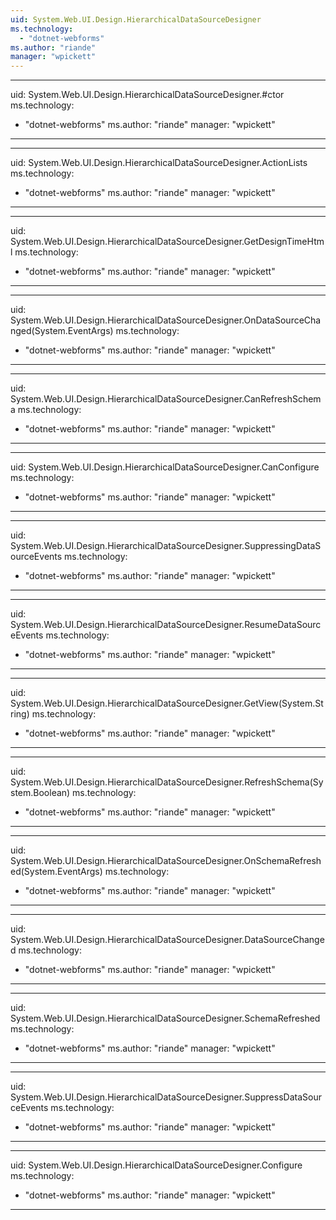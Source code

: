 ```yaml
---
uid: System.Web.UI.Design.HierarchicalDataSourceDesigner
ms.technology: 
  - "dotnet-webforms"
ms.author: "riande"
manager: "wpickett"
---
```


---
uid: System.Web.UI.Design.HierarchicalDataSourceDesigner.#ctor
ms.technology: 
  - "dotnet-webforms"
ms.author: "riande"
manager: "wpickett"
---

---
uid: System.Web.UI.Design.HierarchicalDataSourceDesigner.ActionLists
ms.technology: 
  - "dotnet-webforms"
ms.author: "riande"
manager: "wpickett"
---

---
uid: System.Web.UI.Design.HierarchicalDataSourceDesigner.GetDesignTimeHtml
ms.technology: 
  - "dotnet-webforms"
ms.author: "riande"
manager: "wpickett"
---

---
uid: System.Web.UI.Design.HierarchicalDataSourceDesigner.OnDataSourceChanged(System.EventArgs)
ms.technology: 
  - "dotnet-webforms"
ms.author: "riande"
manager: "wpickett"
---

---
uid: System.Web.UI.Design.HierarchicalDataSourceDesigner.CanRefreshSchema
ms.technology: 
  - "dotnet-webforms"
ms.author: "riande"
manager: "wpickett"
---

---
uid: System.Web.UI.Design.HierarchicalDataSourceDesigner.CanConfigure
ms.technology: 
  - "dotnet-webforms"
ms.author: "riande"
manager: "wpickett"
---

---
uid: System.Web.UI.Design.HierarchicalDataSourceDesigner.SuppressingDataSourceEvents
ms.technology: 
  - "dotnet-webforms"
ms.author: "riande"
manager: "wpickett"
---

---
uid: System.Web.UI.Design.HierarchicalDataSourceDesigner.ResumeDataSourceEvents
ms.technology: 
  - "dotnet-webforms"
ms.author: "riande"
manager: "wpickett"
---

---
uid: System.Web.UI.Design.HierarchicalDataSourceDesigner.GetView(System.String)
ms.technology: 
  - "dotnet-webforms"
ms.author: "riande"
manager: "wpickett"
---

---
uid: System.Web.UI.Design.HierarchicalDataSourceDesigner.RefreshSchema(System.Boolean)
ms.technology: 
  - "dotnet-webforms"
ms.author: "riande"
manager: "wpickett"
---

---
uid: System.Web.UI.Design.HierarchicalDataSourceDesigner.OnSchemaRefreshed(System.EventArgs)
ms.technology: 
  - "dotnet-webforms"
ms.author: "riande"
manager: "wpickett"
---

---
uid: System.Web.UI.Design.HierarchicalDataSourceDesigner.DataSourceChanged
ms.technology: 
  - "dotnet-webforms"
ms.author: "riande"
manager: "wpickett"
---

---
uid: System.Web.UI.Design.HierarchicalDataSourceDesigner.SchemaRefreshed
ms.technology: 
  - "dotnet-webforms"
ms.author: "riande"
manager: "wpickett"
---

---
uid: System.Web.UI.Design.HierarchicalDataSourceDesigner.SuppressDataSourceEvents
ms.technology: 
  - "dotnet-webforms"
ms.author: "riande"
manager: "wpickett"
---

---
uid: System.Web.UI.Design.HierarchicalDataSourceDesigner.Configure
ms.technology: 
  - "dotnet-webforms"
ms.author: "riande"
manager: "wpickett"
---
